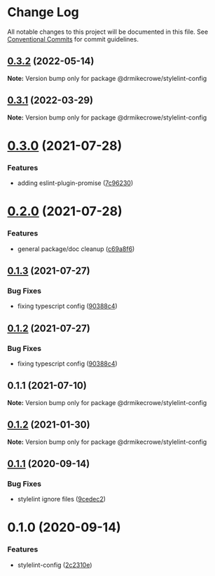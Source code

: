 # Change Log

All notable changes to this project will be documented in this file.
See [Conventional Commits](https://conventionalcommits.org) for commit guidelines.

## [0.3.2](https://github.com/drmikecrowe/configs/compare/@drmikecrowe/stylelint-config@0.3.1...@drmikecrowe/stylelint-config@0.3.2) (2022-05-14)

**Note:** Version bump only for package @drmikecrowe/stylelint-config





## [0.3.1](https://github.com/drmikecrowe/configs/compare/@drmikecrowe/stylelint-config@0.3.0...@drmikecrowe/stylelint-config@0.3.1) (2022-03-29)

**Note:** Version bump only for package @drmikecrowe/stylelint-config





# [0.3.0](https://github.com/drmikecrowe/configs/compare/@drmikecrowe/stylelint-config@0.2.0...@drmikecrowe/stylelint-config@0.3.0) (2021-07-28)


### Features

* adding eslint-plugin-promise ([7c96230](https://github.com/drmikecrowe/configs/commit/7c962303f0943493bdc0e0533aae2aa85fb79c2e))





# [0.2.0](https://github.com/drmikecrowe/configs/compare/@drmikecrowe/stylelint-config@0.1.3...@drmikecrowe/stylelint-config@0.2.0) (2021-07-28)


### Features

* general package/doc cleanup ([c69a8f6](https://github.com/drmikecrowe/configs/commit/c69a8f60a03531f44d7996955d48d522d9637427))





## [0.1.3](https://github.com/drmikecrowe/configs/compare/@drmikecrowe/stylelint-config@0.1.1...@drmikecrowe/stylelint-config@0.1.3) (2021-07-27)

### Bug Fixes

- fixing typescript config ([90388c4](https://github.com/drmikecrowe/configs/commit/90388c4a744ba11070f668e752123d549994c4fb))

## [0.1.2](https://github.com/drmikecrowe/configs/compare/@drmikecrowe/stylelint-config@0.1.1...@drmikecrowe/stylelint-config@0.1.2) (2021-07-27)

### Bug Fixes

- fixing typescript config ([90388c4](https://github.com/drmikecrowe/configs/commit/90388c4a744ba11070f668e752123d549994c4fb))

## 0.1.1 (2021-07-10)

**Note:** Version bump only for package @drmikecrowe/stylelint-config

## [0.1.2](https://github.com/drmikecrowe/configs/compare/@drmikecrowe/stylelint-config@0.1.1...@drmikecrowe/stylelint-config@0.1.2) (2021-01-30)

**Note:** Version bump only for package @drmikecrowe/stylelint-config

## [0.1.1](https://github.com/drmikecrowe/configs/compare/@drmikecrowe/stylelint-config@0.1.0...@drmikecrowe/stylelint-config@0.1.1) (2020-09-14)

### Bug Fixes

- stylelint ignore files ([9cedec2](https://github.com/drmikecrowe/configs/commit/9cedec230186d4d1cdbb6a02188c1bd8baf4c00e))

# 0.1.0 (2020-09-14)

### Features

- stylelint-config ([2c2310e](https://github.com/drmikecrowe/configs/commit/2c2310efbdb36e9eb00b778f0eeb09054aa6fd1d))
